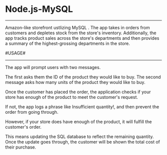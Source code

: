 # Node.js-MySQL #
________________________________________________________________________________________________

Amazon-like storefront ustlizing MySQL . The app takes in orders from customers and depletes stock from the store's inventory. Additionally, the app tracks product sales across the store's departments and then provides a summary of the highest-grossing departments in the store.

#USAGE#
**********************************************

The app will prompt users with two messages.



The first asks them the ID of the product they would like to buy.
The second message asks how many units of the product they would like to buy.



Once the customer has placed the order, the application checks if your store has enough of the product to meet the customer's request.



If not, the app logs a phrase like Insufficient quantity!, and then prevent the order from going through.



However, if your store does have enough of the product,  it will fulfill the customer's order.


This means updating the SQL database to reflect the remaining quantity.
Once the update goes through, the customer will be shown the total cost of their purchase.
